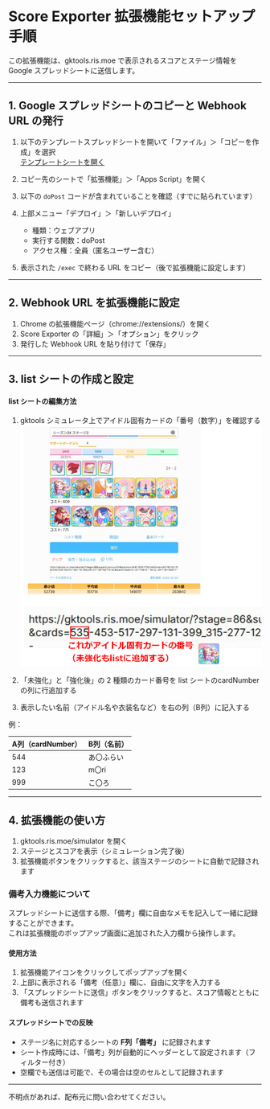 # Score Exporter 拡張機能セットアップ手順

この拡張機能は、gktools.ris.moe で表示されるスコアとステージ情報を Google スプレッドシートに送信します。

---

## 1. Google スプレッドシートのコピーと Webhook URL の発行

1. 以下のテンプレートスプレッドシートを開いて「ファイル」＞「コピーを作成」を選択  
   [テンプレートシートを開く](https://docs.google.com/spreadsheets/d/1CGYGaRDrwSilKyTSfuyIyMcH_3A9F2bcEmjiFDMNsm0/edit?usp=sharing)
2. コピー先のシートで「拡張機能」＞「Apps Script」を開く
3. 以下の `doPost` コードが含まれていることを確認（すでに貼られています）

4. 上部メニュー「デプロイ」＞「新しいデプロイ」
   - 種類：ウェブアプリ
   - 実行する関数：doPost
   - アクセス権：全員（匿名ユーザー含む）
5. 表示された `/exec` で終わる URL をコピー（後で拡張機能に設定します）

---

## 2. Webhook URL を拡張機能に設定

1. Chrome の拡張機能ページ（chrome://extensions/）を開く
2. Score Exporter の「詳細」＞「オプション」をクリック
3. 発行した Webhook URL を貼り付けて「保存」

---

## 3. list シートの作成と設定

#### list シートの編集方法

1. gktools シミュレータ上でアイドル固有カードの「番号（数字）」を確認する
![カード番号の見つけ方](https://github.com/mzen4ever/gakumasu-simu-memo/blob/main/images/url_idol_number.png)

2. 「未強化」と「強化後」の 2 種類のカード番号を list シートのcardNumberの列に行追加する
3. 表示したい名前（アイドル名や衣装名など）を右の列（B列）に記入する

例：

| A列（cardNumber） | B列（名前）     |
|------------------|----------------|
| 544              | あ〇ふらい     |
| 123              | m〇ri       |
| 999              | こ〇ろ       |

---

## 4. 拡張機能の使い方

1. gktools.ris.moe/simulator を開く
2. ステージとスコアを表示（シミュレーション完了後）
3. 拡張機能ボタンをクリックすると、該当ステージのシートに自動で記録されます

### 備考入力機能について

スプレッドシートに送信する際、「備考」欄に自由なメモを記入して一緒に記録することができます。  
これは拡張機能のポップアップ画面に追加された入力欄から操作します。

#### 使用方法

1. 拡張機能アイコンをクリックしてポップアップを開く
2. 上部に表示される「備考（任意）」欄に、自由に文字を入力する
3. 「スプレッドシートに送信」ボタンをクリックすると、スコア情報とともに備考も送信されます

#### スプレッドシートでの反映

- ステージ名に対応するシートの **F列「備考」** に記録されます
- シート作成時には、「備考」列が自動的にヘッダーとして設定されます（フィルター付き）
- 空欄でも送信は可能で、その場合は空のセルとして記録されます


---

不明点があれば、配布元に問い合わせてください。
